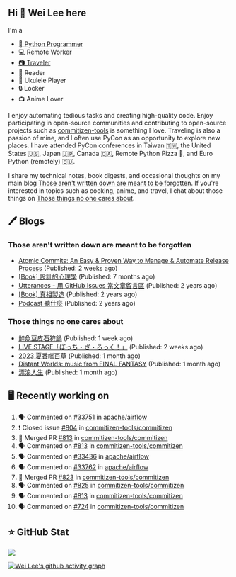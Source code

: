 ## Hi 👋 Wei Lee here

I'm a

* [🐍 Python Programmer](https://pycon-note.wei-lee.me/)
* 💻 Remote Worker
* [📷 Traveler](https://travlog.wei-lee.me/)
* 📖 Reader
* 🎵 Ukulele Player
* 🔒 Locker
* 📺 Anime Lover

I enjoy automating tedious tasks and creating high-quality code. Enjoy participating in open-source communities and contributing to open-source projects such as [commitizen-tools](https://github.com/commitizen-tools) is something I love. Traveling is also a passion of mine, and I often use PyCon as an opportunity to explore new places. I have attended PyCon conferences in Taiwan 🇹🇼, the United States 🇺🇸, Japan 🇯🇵, Canada 🇨🇦, Remote Python Pizza 🍕, and Euro Python (remotely) 🇪🇺.

I share my technical notes, book digests, and occasional thoughts on my main blog [Those aren't written down are meant to be forgotten](https://blog.wei-lee.me/). If you're interested in topics such as cooking, anime, and travel, I chat about those things on [Those things no one cares about](https://travlog.wei-lee.me/).

## 🖊️ Blogs

### Those aren't written down are meant to be forgotten

* [Atomic Commits: An Easy &amp; Proven Way to Manage &amp; Automate Release Process](https://blog.wei-lee.me/posts/tech/2023/08/atomic-commits-coscup-2023) (Published: 2 weeks ago)
* [[Book] 設計的心理學](https://blog.wei-lee.me/posts/book/2023/01/the-design-of-everyday-things) (Published: 7 months ago)
* [Utterances - 用 GitHub Issues 當文章留言區](https://blog.wei-lee.me/posts/tech/2022/02/use-github-issues-as-comment-system) (Published: 2 years ago)
* [[Book] 真相製造](https://blog.wei-lee.me/posts/book/2022/02/reality-is-business) (Published: 2 years ago)
* [Podcast 聽什麼](https://blog.wei-lee.me/posts/gossiping/2021/12/podcast-i-listen-to) (Published: 2 years ago)

### Those things no one cares about

* [鮭魚豆皮石狩鍋](https://travlog.wei-lee.me/posts/cook/2023/08/yuru-camp-salmon-pot) (Published: 1 week ago)
* [LIVE STAGE「ぼっち・ざ・ろっく！」](https://travlog.wei-lee.me/posts/review/2023/08/btr-stage) (Published: 2 weeks ago)
* [2023 夏番嚐百草](https://travlog.wei-lee.me/posts/review/2023/07/what-i-will-watch-in-2023-summer) (Published: 1 month ago)
* [Distant Worlds: music from FINAL FANTASY](https://travlog.wei-lee.me/posts/review/2023/07/distant-worlds-music-from-FINAL-FANTASY) (Published: 1 month ago)
* [漂浪人生](https://travlog.wei-lee.me/posts/review/2023/07/Flee) (Published: 1 month ago)

## 🖥️ Recently working on

1. 🗣 Commented on [#33751](https://github.com/apache/airflow/issues/33751) in [apache/airflow](https://github.com/apache/airflow)
2. ❗️ Closed issue [#804](https://github.com/commitizen-tools/commitizen/issues/804) in [commitizen-tools/commitizen](https://github.com/commitizen-tools/commitizen)
3. 🎉 Merged PR [#813](https://github.com/commitizen-tools/commitizen/pull/813) in [commitizen-tools/commitizen](https://github.com/commitizen-tools/commitizen)
4. 🗣 Commented on [#813](https://github.com/commitizen-tools/commitizen/issues/813) in [commitizen-tools/commitizen](https://github.com/commitizen-tools/commitizen)
5. 🗣 Commented on [#33436](https://github.com/apache/airflow/issues/33436) in [apache/airflow](https://github.com/apache/airflow)
6. 🗣 Commented on [#33762](https://github.com/apache/airflow/issues/33762) in [apache/airflow](https://github.com/apache/airflow)
7. 🎉 Merged PR [#823](https://github.com/commitizen-tools/commitizen/pull/823) in [commitizen-tools/commitizen](https://github.com/commitizen-tools/commitizen)
8. 🗣 Commented on [#825](https://github.com/commitizen-tools/commitizen/issues/825) in [commitizen-tools/commitizen](https://github.com/commitizen-tools/commitizen)
9. 🗣 Commented on [#813](https://github.com/commitizen-tools/commitizen/issues/813) in [commitizen-tools/commitizen](https://github.com/commitizen-tools/commitizen)
10. 🗣 Commented on [#724](https://github.com/commitizen-tools/commitizen/issues/724) in [commitizen-tools/commitizen](https://github.com/commitizen-tools/commitizen)


## ⭐ GitHub Stat
[![](https://github-readme-stats.vercel.app/api?username=Lee-W&show_icons=true&hide_title=true&cache_seconds=86400)](https://github.com/anuraghazra/github-readme-stats)

[![Wei Lee's github activity graph](https://github-readme-activity-graph.vercel.app/graph?username=Lee-W&theme=dracula)](https://github.com/ashutosh00710/github-readme-activity-graph)
